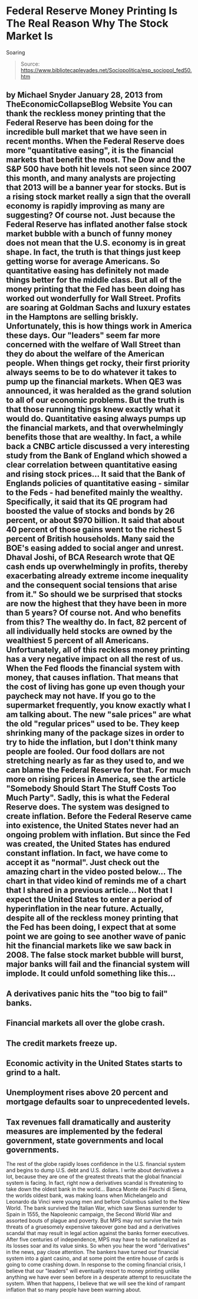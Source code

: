 # Federal Reserve Money Printing Is The Real Reason Why The Stock Market Is 
Soaring

> Source: https://www.bibliotecapleyades.net/Sociopolitica/esp_sociopol_fed50.htm

by Michael Snyder
January 28, 2013
from
TheEconomicCollapseBlog Website
You can thank the reckless money printing that
the Federal Reserve has been doing for the incredible bull market that we
have seen in recent months.
When
the Federal Reserve does more "quantitative
easing", it is the financial markets that benefit the most. The Dow and the
S&P 500 have both hit levels not seen since 2007 this month, and many
analysts are projecting that 2013 will be a banner year for stocks.
But is a rising stock market really a sign that
the overall economy is rapidly improving as many are suggesting? Of course
not.
Just because the Federal Reserve has inflated
another false stock market bubble with a bunch of
funny money does not mean
that the U.S. economy is in great shape.
In fact, the truth is that things just
keep getting worse for average Americans.
So quantitative easing has definitely not made
things better for the middle class.
But all of the money printing that the Fed has
been doing has worked out wonderfully for Wall Street. Profits are soaring
at
Goldman Sachs and luxury estates
in the Hamptons are selling briskly.
Unfortunately, this is how things work in
America these days.
Our "leaders" seem far more concerned with the welfare
of Wall Street than they do about the welfare of the American people. When
things get rocky, their first priority always seems to be to do whatever it
takes to pump up the financial markets.
When QE3 was announced, it was heralded as the
grand solution to all of our economic problems. But the truth is that those
running things knew exactly what it would do. Quantitative easing always
pumps up the financial markets, and that overwhelmingly benefits those that
are wealthy.
In fact, a while back a
CNBC article discussed a very interesting study from the Bank of England
which showed a clear correlation between quantitative easing and rising
stock prices...
It said that
the Bank of Englands policies of quantitative easing - similar to the
Feds - had benefited mainly the wealthy.
Specifically,
it said that its QE program had boosted the value of stocks and bonds by
26 percent, or about $970 billion. It said that about 40 percent of
those gains went to the richest 5 percent of British households.
Many said the
BOE's easing added to social anger and unrest. Dhaval Joshi, of BCA
Research wrote that QE cash ends up overwhelmingly in profits, thereby
exacerbating already extreme income inequality and the consequent social
tensions that arise from it."
So should we be surprised that stocks are now
the highest that they have been in more than 5 years? Of course not.
And who benefits from this? The wealthy do.
In fact,
82 percent of all individually held stocks are owned by the wealthiest 5
percent of all Americans.
Unfortunately, all of this reckless money
printing has a very negative impact on all the rest of us. When the Fed
floods the financial system with money, that causes inflation. That means
that the cost of living has gone up even though your paycheck may not have.
If you go to the supermarket frequently, you
know exactly what I am talking about. The new "sale prices" are what the old
"regular prices" used to be. They keep shrinking many of the package sizes
in order to try to hide the inflation, but I don't think many people are
fooled. Our food dollars are not stretching nearly as far as they used to,
and we can blame the Federal Reserve for that.
For much more on rising prices in America, see
the article "Somebody
Should Start The Stuff Costs Too Much Party".
Sadly, this is what the Federal Reserve does.
The system
was designed to create inflation. Before the Federal Reserve came into
existence, the United States never had an ongoing problem with inflation.
But since the Fed was created, the United States has endured constant
inflation. In fact, we have come to accept it as "normal".
Just check out the amazing chart
in the video posted below...
The chart in that video kind of reminds me of a
chart that I shared in a
previous article...
Not that I expect the United States to enter a
period of hyperinflation in the near future.
Actually, despite all of the reckless money
printing that the Fed has been doing, I expect that at some point we are
going to see another wave of panic hit the financial markets like we saw
back in 2008. The false stock market bubble will burst, major banks will
fail and the financial system will implode.
It could unfold something like this...
-
A
derivatives panic hits the "too big to fail" banks.
-
Financial markets all over the globe
crash.
-
The credit markets freeze up.
-
Economic activity in the United States
starts to grind to a halt.
-
Unemployment rises above 20 percent and
mortgage defaults soar to unprecedented levels.
-
Tax revenues fall dramatically and
austerity measures are implemented by the federal government, state
governments and local governments.
-
The rest of the globe rapidly loses
confidence in the U.S. financial system and begins to dump U.S. debt
and U.S. dollars.
I write about
derivatives a lot, because they are one of the greatest threats that the
global financial system is facing.
In fact, right now a derivatives scandal is
threatening to take down
the oldest bank in the world...
Banca Monte dei Paschi di Siena, the worlds
oldest bank, was making loans when Michelangelo and Leonardo da Vinci
were young men and before Columbus sailed to the New World.
The bank survived the Italian War, which saw
Sienas surrender to Spain in 1555, the Napoleonic campaign, the Second
World War and assorted bouts of plague and poverty.
But MPS may not survive the twin threats of
a gruesomely expensive takeover gone bad and a derivatives scandal that
may result in legal action against the banks former executives.
After five centuries of independence, MPS
may have to be nationalized as its losses soar and its value sinks.
So when you hear the word "derivatives" in the
news, pay close attention.
The bankers have turned our financial system
into a giant casino, and at some point the entire house of cards is going to
come crashing down.
In response to the coming financial crisis, I
believe that our "leaders" will eventually resort to money printing unlike
anything we have ever seen before in a desperate attempt to resuscitate the
system.
When that happens, I believe that we will see
the kind of rampant inflation that so many people have been warning about.
